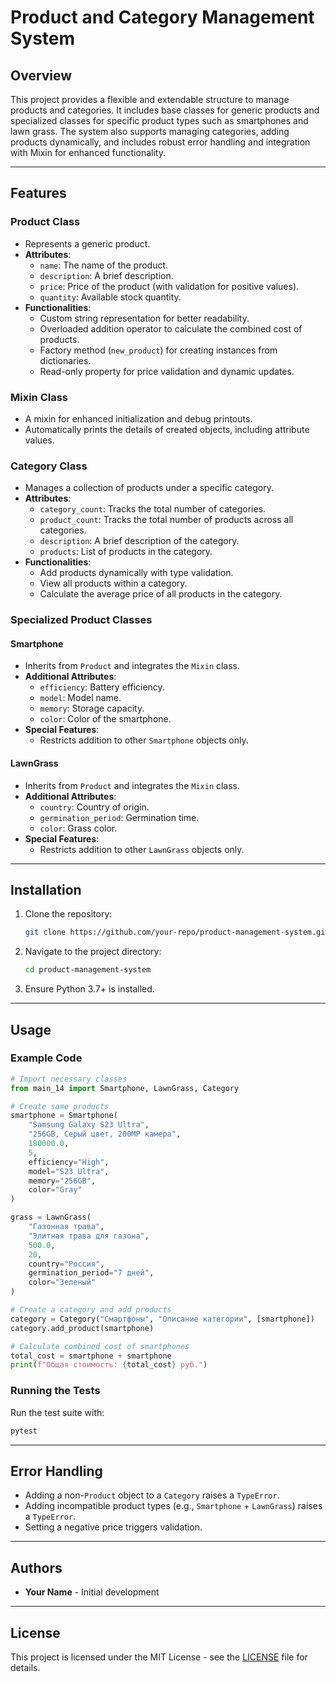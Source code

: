 
# Product and Category Management System

## Overview
This project provides a flexible and extendable structure to manage products and categories. It includes base classes for generic products and specialized classes for specific product types such as smartphones and lawn grass. The system also supports managing categories, adding products dynamically, and includes robust error handling and integration with Mixin for enhanced functionality.

---

## Features

### Product Class
- Represents a generic product.
- **Attributes**:
  - `name`: The name of the product.
  - `description`: A brief description.
  - `price`: Price of the product (with validation for positive values).
  - `quantity`: Available stock quantity.
- **Functionalities**:
  - Custom string representation for better readability.
  - Overloaded addition operator to calculate the combined cost of products.
  - Factory method (`new_product`) for creating instances from dictionaries.
  - Read-only property for price validation and dynamic updates.

### Mixin Class
- A mixin for enhanced initialization and debug printouts.
- Automatically prints the details of created objects, including attribute values.

### Category Class
- Manages a collection of products under a specific category.
- **Attributes**:
  - `category_count`: Tracks the total number of categories.
  - `product_count`: Tracks the total number of products across all categories.
  - `description`: A brief description of the category.
  - `products`: List of products in the category.
- **Functionalities**:
  - Add products dynamically with type validation.
  - View all products within a category.
  - Calculate the average price of all products in the category.

### Specialized Product Classes
#### Smartphone
- Inherits from `Product` and integrates the `Mixin` class.
- **Additional Attributes**:
  - `efficiency`: Battery efficiency.
  - `model`: Model name.
  - `memory`: Storage capacity.
  - `color`: Color of the smartphone.
- **Special Features**:
  - Restricts addition to other `Smartphone` objects only.

#### LawnGrass
- Inherits from `Product` and integrates the `Mixin` class.
- **Additional Attributes**:
  - `country`: Country of origin.
  - `germination_period`: Germination time.
  - `color`: Grass color.
- **Special Features**:
  - Restricts addition to other `LawnGrass` objects only.

---

## Installation

1. Clone the repository:
   ```bash
   git clone https://github.com/your-repo/product-management-system.git
   ```
2. Navigate to the project directory:
   ```bash
   cd product-management-system
   ```
3. Ensure Python 3.7+ is installed.

---

## Usage

### Example Code
```python
# Import necessary classes
from main_14 import Smartphone, LawnGrass, Category

# Create some products
smartphone = Smartphone(
    "Samsung Galaxy S23 Ultra", 
    "256GB, Серый цвет, 200MP камера",
    180000.0, 
    5, 
    efficiency="High", 
    model="S23 Ultra", 
    memory="256GB", 
    color="Gray"
)

grass = LawnGrass(
    "Газонная трава", 
    "Элитная трава для газона", 
    500.0, 
    20, 
    country="Россия", 
    germination_period="7 дней", 
    color="Зеленый"
)

# Create a category and add products
category = Category("Смартфоны", "Описание категории", [smartphone])
category.add_product(smartphone)

# Calculate combined cost of smartphones
total_cost = smartphone + smartphone
print(f"Общая стоимость: {total_cost} руб.")
```

### Running the Tests
Run the test suite with:
```bash
pytest
```

---

## Error Handling
- Adding a non-`Product` object to a `Category` raises a `TypeError`.
- Adding incompatible product types (e.g., `Smartphone` + `LawnGrass`) raises a `TypeError`.
- Setting a negative price triggers validation.

---

## Authors
- **Your Name** - Initial development

---

## License
This project is licensed under the MIT License - see the [LICENSE](LICENSE) file for details.
